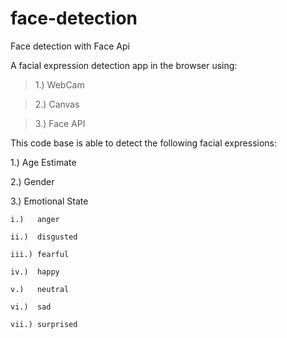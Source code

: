 # face-detection
Face detection with Face Api

A facial expression detection app in the browser using:

>1.) WebCam

>2.) Canvas

>3.) Face API

This code base is able to detect the following facial expressions:

1.) Age Estimate

2.) Gender

3.) Emotional State

    i.)   anger

    ii.)  disgusted

    iii.) fearful

    iv.)  happy

    v.)   neutral

    vi.)  sad

    vii.) surprised
    
